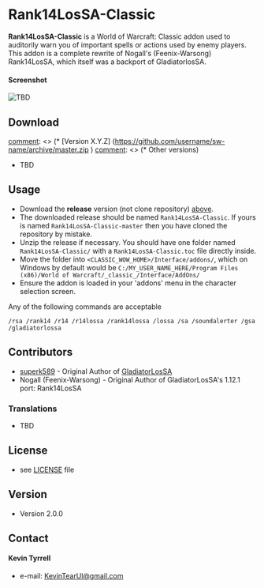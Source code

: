 Rank14LosSA-Classic
======
**Rank14LosSA-Classic** is a World of Warcraft: Classic addon used to auditorily warn you of important spells or actions used by enemy players. This addon is a complete rewrite of Nogall's (Feenix-Warsong) Rank14LosSA, which itself was a backport of GladiatorlosSA. 

#### Screenshot
[comment]: <> (To Be Completed)

![TBD](http://url/screenshot-software.png "screenshot software")

## Download
[comment]: <> (* [Version X.Y.Z] (https://github.com/username/sw-name/archive/master.zip )
[comment]: <> (* Other versions)
* TBD

## Usage
* Download the **release** version (not clone repository) [above](#download).
* The downloaded release should be named `Rank14LosSA-Classic`. If yours is named `Rank14LosSA-Classic-master` then you have cloned the repository by mistake.
* Unzip the release if necessary. You should have one folder named `Rank14LosSA-Classic/` with a `Rank14LosSA-Classic.toc` file directly inside.
* Move the folder into `<CLASSIC_WOW_HOME>/Interface/addons/`, which on Windows by default would be `C:/MY_USER_NAME_HERE/Program Files (x86)/World of Warcraft/_classic_/Interface/AddOns/`
* Ensure the addon is loaded in your 'addons' menu in the character selection screen.

Any of the following commands are acceptable
```
/rsa /rank14 /r14 /r14lossa /rank14lossa /lossa /sa /soundalerter /gsa /gladiatorlossa
```

## Contributors
* [superk589](https://www.curseforge.com/members/superk589/projects) - Original Author of [GladiatorLosSA](https://www.curseforge.com/wow/addons/GladiatorlosSA)
* Nogall (Feenix-Warsong) - Original Author of GladiatorLosSA's 1.12.1 port: Rank14LosSA

### Translations
* TBD

## License 
* see [LICENSE](https://github.com/KevinTyrrell/Rank14LosSA-Classic/blob/master/LICENSE.md) file

## Version 
* Version 2.0.0

## Contact
#### Kevin Tyrrell
* e-mail: KevinTearUl@gmail.com
